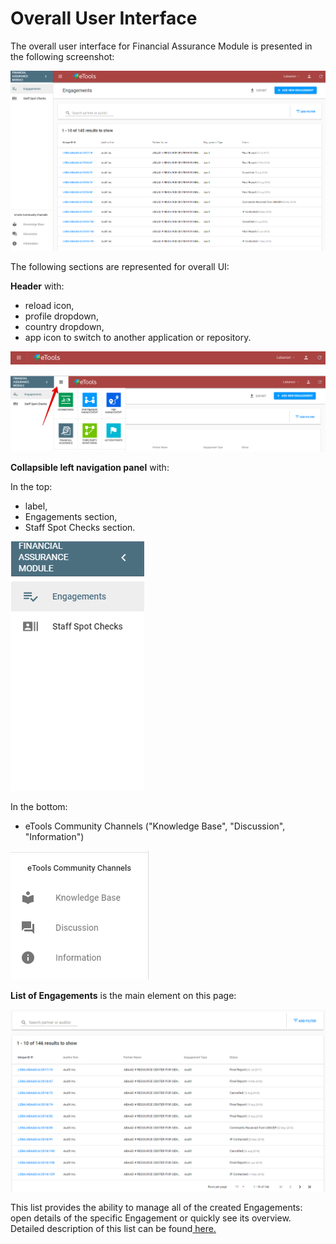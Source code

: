 # Overall User Interface

The overall user interface for Financial Assurance Module is presented in the following screenshot:

![Overall user interface](../.gitbook/assets/22%20%281%29.png)

The following sections are represented for overall UI:

**Header** with:

* reload icon,
* profile dropdown,
* country dropdown,
* app icon to switch to another application or repository.

![Header](../.gitbook/assets/23.png)

![Switch to other applications](../.gitbook/assets/118.png)

**Сollapsible left navigation panel** with:

In the top:

* label,
* Engagements section,
* Staff Spot Checks section.

![Top of the left navigation panel](../.gitbook/assets/4.png)

In the bottom:

* eTools Community Channels \("Knowledge Base", "Discussion", "Information"\)

![Bottom of the left navigation panel](../.gitbook/assets/24%20%281%29.png)

 **List of Engagements** is the main element on this page:

![List of Engagements](../.gitbook/assets/119.png)

This list provides the ability to manage all of the created Engagements: open details of the specific Engagement or quickly see its overview. Detailed description of this list can be found[ here.](engagements/list-of-engagements.md)

